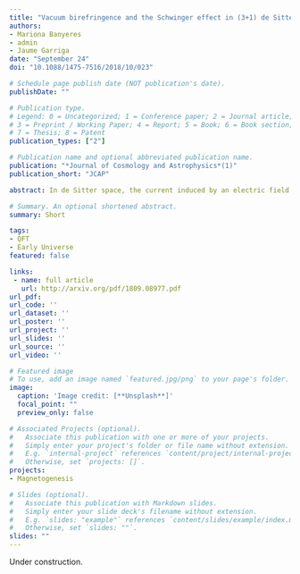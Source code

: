 ```yaml
---
title: "Vacuum birefringence and the Schwinger effect in (3+1) de Sitter"
authors:
- Mariona Banyeres
- admin
- Jaume Garriga
date: "September 24"
doi: "10.1088/1475-7516/2018/10/023"

# Schedule page publish date (NOT publication's date).
publishDate: ""

# Publication type.
# Legend: 0 = Uncategorized; 1 = Conference paper; 2 = Journal article;
# 3 = Preprint / Working Paper; 4 = Report; 5 = Book; 6 = Book section;
# 7 = Thesis; 8 = Patent
publication_types: ["2"]

# Publication name and optional abbreviated publication name.
publication: "*Journal of Cosmology and Astrophysics*(1)"
publication_short: "JCAP"

abstract: In de Sitter space, the current induced by an electric field in vacuum is known to feature certain peculiarities, such as infrared hyperconductivity for light bosons in weak electric fields. Moreover, negative conductivity has been claimed to occur for light bosons in moderate electric fields, and for fermions of any mass in electric fields below a certain threshold. Furthemore, in the limit of large mass and weak electric field, the current contains terms which are not exponentially suppressed, contrary to the semiclassical intuition. Here we explain these behaviors, showing that most of the reported negative conductivity is spurious. First, we show that the terms which are not exponentially suppressed follow precisely from the local Euler-Heisenberg Lagrangian (suitably generalized to curved space). Thus, such terms are unrelated to pair creation or to the transport of electric charge. Rather, they correspond to non-linearities of the electric field (responsible in particular for vacuum birefringence). The remaining contributions are exponentially suppressed and correspond to the creation of Schwinger pairs. Second, we argue that for light carriers the negative term in the regularized current does not correspond to a negative conductivity, but to the logarithmic running of the electric coupling constant, up to the high energy Hubble scale. We conclude that none of the above mentioned negative contributions can cause an instability such as the spontaneous growth of an electric field in de Sitter, at least within the weak coupling regime. Third, we provide a heuristic derivation of infrared hyperconductivity, which clarifies its possible role in magnetogenesis scenarios.

# Summary. An optional shortened abstract.
summary: Short

tags:
- QFT
- Early Universe
featured: false

links:
 - name: full article
   url: http://arxiv.org/pdf/1809.08977.pdf
url_pdf: 
url_code: ''
url_dataset: ''
url_poster: ''
url_project: ''
url_slides: ''
url_source: ''
url_video: ''

# Featured image
# To use, add an image named `featured.jpg/png` to your page's folder. 
image:
  caption: 'Image credit: [**Unsplash**]'
  focal_point: ""
  preview_only: false

# Associated Projects (optional).
#   Associate this publication with one or more of your projects.
#   Simply enter your project's folder or file name without extension.
#   E.g. `internal-project` references `content/project/internal-project/index.md`.
#   Otherwise, set `projects: []`.
projects:
- Magnetogenesis

# Slides (optional).
#   Associate this publication with Markdown slides.
#   Simply enter your slide deck's filename without extension.
#   E.g. `slides: "example"` references `content/slides/example/index.md`.
#   Otherwise, set `slides: ""`.
slides: ""
---
```

Under construction.